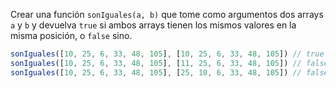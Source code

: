 Crear una función `sonIguales(a, b)` que tome como argumentos dos arrays `a` y `b` y devuelva `true` si ambos arrays tienen los mismos valores en la misma posición, o `false` sino.

```javascript
sonIguales([10, 25, 6, 33, 48, 105], [10, 25, 6, 33, 48, 105]) // true
sonIguales([10, 25, 6, 33, 48, 105], [11, 25, 6, 33, 48, 105]) // false
sonIguales([10, 25, 6, 33, 48, 105], [25, 10, 6, 33, 48, 105]) // false
```